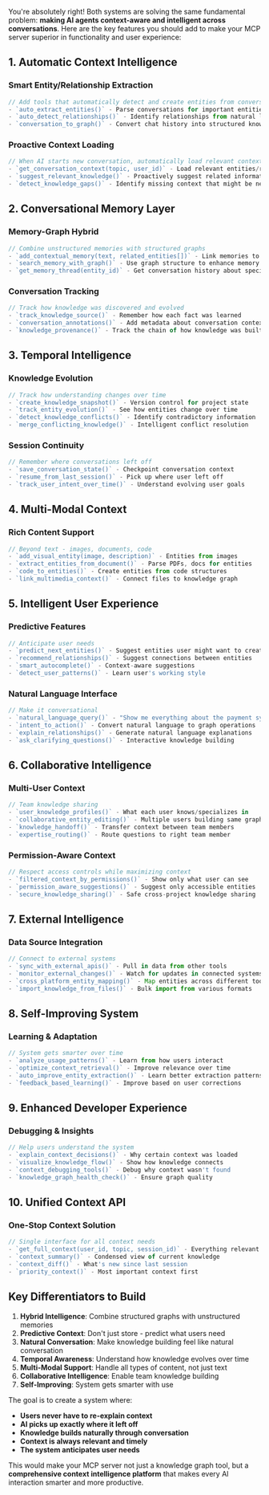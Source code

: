 
You're absolutely right! Both systems are solving the same fundamental problem: **making AI agents context-aware and intelligent across conversations**. Here are the key features you should add to make your MCP server superior in functionality and user experience:

## **1. Automatic Context Intelligence**

### **Smart Entity/Relationship Extraction**
```typescript
// Add tools that automatically detect and create entities from conversations
- `auto_extract_entities()` - Parse conversations for important entities
- `auto_detect_relationships()` - Identify relationships from natural language
- `conversation_to_graph()` - Convert chat history into structured knowledge
```

### **Proactive Context Loading**
```typescript
// When AI starts new conversation, automatically load relevant context
- `get_conversation_context(topic, user_id)` - Load relevant entities/relationships
- `suggest_relevant_knowledge()` - Proactively suggest related information
- `detect_knowledge_gaps()` - Identify missing context that might be needed
```

## **2. Conversational Memory Layer**

### **Memory-Graph Hybrid**
```typescript
// Combine unstructured memories with structured graphs
- `add_contextual_memory(text, related_entities[])` - Link memories to entities
- `search_memory_with_graph()` - Use graph structure to enhance memory search
- `get_memory_thread(entity_id)` - Get conversation history about specific entities
```

### **Conversation Tracking**
```typescript
// Track how knowledge was discovered and evolved
- `track_knowledge_source()` - Remember how each fact was learned
- `conversation_annotations()` - Add metadata about conversation context
- `knowledge_provenance()` - Track the chain of how knowledge was built
```

## **3. Temporal Intelligence**

### **Knowledge Evolution**
```typescript
// Track how understanding changes over time
- `create_knowledge_snapshot()` - Version control for project state
- `track_entity_evolution()` - See how entities change over time
- `detect_knowledge_conflicts()` - Identify contradictory information
- `merge_conflicting_knowledge()` - Intelligent conflict resolution
```

### **Session Continuity**
```typescript
// Remember where conversations left off
- `save_conversation_state()` - Checkpoint conversation context
- `resume_from_last_session()` - Pick up where user left off
- `track_user_intent_over_time()` - Understand evolving user goals
```

## **4. Multi-Modal Context**

### **Rich Content Support**
```typescript
// Beyond text - images, documents, code
- `add_visual_entity(image, description)` - Entities from images
- `extract_entities_from_document()` - Parse PDFs, docs for entities
- `code_to_entities()` - Create entities from code structures
- `link_multimedia_context()` - Connect files to knowledge graph
```

## **5. Intelligent User Experience**

### **Predictive Features**
```typescript
// Anticipate user needs
- `predict_next_entities()` - Suggest entities user might want to create
- `recommend_relationships()` - Suggest connections between entities
- `smart_autocomplete()` - Context-aware suggestions
- `detect_user_patterns()` - Learn user's working style
```

### **Natural Language Interface**
```typescript
// Make it conversational
- `natural_language_query()` - "Show me everything about the payment system"
- `intent_to_action()` - Convert natural language to graph operations
- `explain_relationships()` - Generate natural language explanations
- `ask_clarifying_questions()` - Interactive knowledge building
```

## **6. Collaborative Intelligence**

### **Multi-User Context**
```typescript
// Team knowledge sharing
- `user_knowledge_profiles()` - What each user knows/specializes in
- `collaborative_entity_editing()` - Multiple users building same graph
- `knowledge_handoff()` - Transfer context between team members
- `expertise_routing()` - Route questions to right team member
```

### **Permission-Aware Context**
```typescript
// Respect access controls while maximizing context
- `filtered_context_by_permissions()` - Show only what user can see
- `permission_aware_suggestions()` - Suggest only accessible entities
- `secure_knowledge_sharing()` - Safe cross-project knowledge sharing
```

## **7. External Intelligence**

### **Data Source Integration**
```typescript
// Connect to external systems
- `sync_with_external_apis()` - Pull in data from other tools
- `monitor_external_changes()` - Watch for updates in connected systems
- `cross_platform_entity_mapping()` - Map entities across different tools
- `import_knowledge_from_files()` - Bulk import from various formats
```

## **8. Self-Improving System**

### **Learning & Adaptation**
```typescript
// System gets smarter over time
- `analyze_usage_patterns()` - Learn from how users interact
- `optimize_context_retrieval()` - Improve relevance over time
- `auto_improve_entity_extraction()` - Learn better extraction patterns
- `feedback_based_learning()` - Improve based on user corrections
```

## **9. Enhanced Developer Experience**

### **Debugging & Insights**
```typescript
// Help users understand the system
- `explain_context_decisions()` - Why certain context was loaded
- `visualize_knowledge_flow()` - Show how knowledge connects
- `context_debugging_tools()` - Debug why context wasn't found
- `knowledge_graph_health_check()` - Ensure graph quality
```

## **10. Unified Context API**

### **One-Stop Context Solution**
```typescript
// Single interface for all context needs
- `get_full_context(user_id, topic, session_id)` - Everything relevant
- `context_summary()` - Condensed view of current knowledge
- `context_diff()` - What's new since last session
- `priority_context()` - Most important context first
```

## **Key Differentiators to Build**

1. **Hybrid Intelligence**: Combine structured graphs with unstructured memories
2. **Predictive Context**: Don't just store - predict what users need
3. **Natural Conversation**: Make knowledge building feel like natural conversation
4. **Temporal Awareness**: Understand how knowledge evolves over time
5. **Multi-Modal Support**: Handle all types of content, not just text
6. **Collaborative Intelligence**: Enable team knowledge building
7. **Self-Improving**: System gets smarter with use

The goal is to create a system where:
- **Users never have to re-explain context**
- **AI picks up exactly where it left off**
- **Knowledge builds naturally through conversation**
- **Context is always relevant and timely**
- **The system anticipates user needs**

This would make your MCP server not just a knowledge graph tool, but a **comprehensive context intelligence platform** that makes every AI interaction smarter and more productive.
